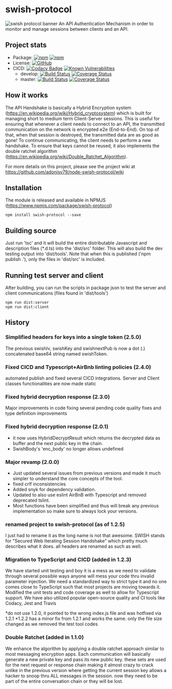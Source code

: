 # swish-protocol
![swish protocol banner](https://adonisv79.github.io/swish-protocol/images/banner.png)
An API Authentication Mechanism in order to monitor and manage sessions between clients and an API.

## Project stats
* Package: [![npm](https://img.shields.io/npm/v/swish-protocol.svg)](https://www.npmjs.com/package/swish-protocol) [![npm](https://img.shields.io/npm/dm/swish-protocol.svg)](https://www.npmjs.com/package/swish-protocol)
* License: [![GitHub](https://img.shields.io/github/license/adonisv79/swish-protocol.svg)](https://github.com/adonisv79/swish-protocol/blob/master/LICENSE)
* CICD: [![Codacy Badge](https://app.codacy.com/project/badge/Grade/384bdaeb318b42039b9f1d3b723e1e3d)](https://www.codacy.com/gh/adonisv79/swish-protocol/dashboard?utm_source=github.com&amp;utm_medium=referral&amp;utm_content=adonisv79/swish-protocol&amp;utm_campaign=Badge_Grade) [![Known Vulnerabilities](https://snyk.io/test/github/adonisv79/swish-protocol/badge.svg)](https://snyk.io/test/github/adonisv79/swish-protocol)
  * develop: [![Build Status](https://travis-ci.com/adonisv79/swish-protocol.svg?branch=develop)](https://travis-ci.com/adonisv79/swish-protocol) [![Coverage Status](https://coveralls.io/repos/github/adonisv79/swish-protocol/badge.svg?branch=master)](https://coveralls.io/github/adonisv79/swish-protocol?branch=develop)
  * master: [![Build Status](https://travis-ci.com/adonisv79/swish-protocol.svg?branch=master)](https://travis-ci.com/adonisv79/swish-protocol) [![Coverage Status](https://coveralls.io/repos/github/adonisv79/swish-protocol/badge.svg?branch=master)](https://coveralls.io/github/adonisv79/swish-protocol?branch=master)

  

## How it works
The API Handshake is basically a Hybrid Encryption system (https://en.wikipedia.org/wiki/Hybrid_cryptosystem) which is built for managing short to medium term Client-Server sessions. This is useful for ensuring that whenever a client needs to connect to an API, the transmitted communication on the network is encrypted e2e (End-to-End). On top of that, when that session is destroyed, the transmitted data are as good as gone! To continue communicating, the client needs to perform a new handshake. To ensure that keys cannot be reused, it also implements the double ratchet algorithm (https://en.wikipedia.org/wiki/Double_Ratchet_Algorithm).

For more details on this project, please see the project wiki at https://github.com/adonisv79/node-swish-protocol/wiki

## Installation
The module is released and available in NPMJS (https://www.npmjs.com/package/swish-protocol) 
```
npm install swish-protocol --save
```

## Building source
Just run 'tsc' and it will build the entire distributable Javascript and description files (*.d.ts) into the 'dist/src' folder. This will also build the dev testing output into 'dist/tools'. Note that when this is published ('npm publish .'), only the files in 'dist/src' is included.

## Running test server and client
After building, you can run the scripts in package json to test the server and client communications (files found in 'dist/tools')
```
npm run dist:server
npm run dist:client
```

## History
### Simplified headers for keys into a single token (2.5.0)
The previous swishIv, swishKey and swishnextPub is now a dot (.) concatenated base64 string named swishToken. 

### Fixed CICD and Typescript+AirBnb linting policies (2.4.0)
automated publish and fixed several CICD integrations. Server and Client classes functionalities are now made static

### Fixed hybrid decryption response (2.3.0)
Major improvements in code fixing several pending code quality fixes and type definition improvements

### Fixed hybrid decryption response (2.0.1)
* it now uses HybridDecryptResult which returns the decrypted data as buffer and the next public key in the chain.
* SwishBody's 'enc_body' no longer allows undefined

### Major revamp (2.0.0)
* Just updated several issues from previous versions and made it much simpler to understand the core concepts of the tool. 
* fixed crlf inconsistencies
* Added snyk for dependency validation. 
* Updated to also use eslint AirBnB with Typescript and removed deprecated tslint. 
* Most functions have been simplified and thus will break any previous implementation so make sure to always lock your versions.

### renamed project to swish-protocol (as of 1.2.5)
I just had to rename it as the long name is not that awesome. SWISH stands for "Secured Web Iterating Session Handshake" which pretty much describes what it does. all headers are renamed as such as well.

### Migration to TypeScript and CICD (added in 1.2.3)
We have started unit testing and boy it is a mess as we need to validate through several possible ways anyone will mess your code thru invalid parameter injection. We need a standardized way to strict type it and no one comes close to TypeScript such that most projects are moving towards it. Modified the unit tests and code coverage as well to allow for Typescript support. We have also utilized popular open-source quality and CI tools like Codacy, Jest and Travis

*do not use 1.2.0, it pointed to the wrong index.js file and was hotfixed via 1.2.1 
*1.2.2 has a minor fix from 1.2.1 and works the same. only the file size changed as we removed the test tool codes

### Double Ratchet (added in 1.1.0)
We enhance the algorithm by applying a double ratchet approach similar to most messaging encryption apps. Each communication will basically generate a new private key and pass its new public key. these sets are used for the next request or response chain making it almost crazy to crack unlike in the previous version where getting the current session key allows a hacker to snoop thru ALL messages in the session. now they need to be part of the entire conversation chain or they will be lost.

